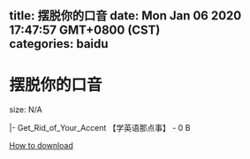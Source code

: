 
title: 摆脱你的口音
date: Mon Jan 06 2020 17:47:57 GMT+0800 (CST)    
categories: baidu
---

# 摆脱你的口音
size: N/A
 
 
|- Get_Rid_of_Your_Accent 【学英语那点事】 - 0 B

[How to download](https://bpcam.bemobtrk.com/go/2ceec3aa-1ca2-46d6-b9ff-aaa5c184517c?jno=2011)